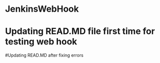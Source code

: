 # JenkinsWebHook
# Updating READ.MD file first time for testing web hook
#Updating READ.MD after fixing errors

